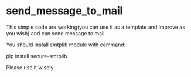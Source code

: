 # send_message_to_mail

This simple code are working(you can use it as a template and improve as you wish) and can send message to mail.

You should install smtplib module with command:

pip install secure-smtplib

Please use it wisely.
